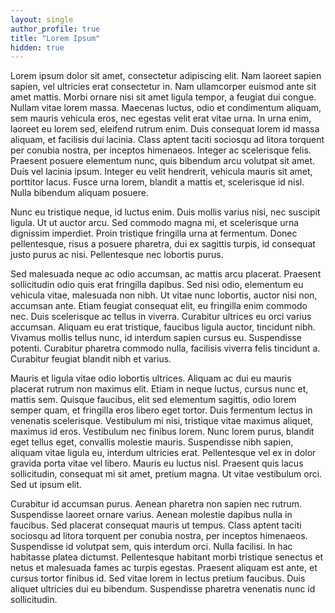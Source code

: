 ```yaml
---
layout: single
author_profile: true
title: "Lorem Ipsum"
hidden: true
---
```


Lorem ipsum dolor sit amet, consectetur adipiscing elit. Nam laoreet sapien sapien, vel ultricies erat consectetur in. Nam ullamcorper euismod ante sit amet mattis. Morbi ornare nisi sit amet ligula tempor, a feugiat dui congue. Nullam vitae lorem massa. Maecenas luctus, odio et condimentum aliquam, sem mauris vehicula eros, nec egestas velit erat vitae urna. In urna enim, laoreet eu lorem sed, eleifend rutrum enim. Duis consequat lorem id massa aliquam, et facilisis dui lacinia. Class aptent taciti sociosqu ad litora torquent per conubia nostra, per inceptos himenaeos. Integer ac scelerisque felis. Praesent posuere elementum nunc, quis bibendum arcu volutpat sit amet. Duis vel lacinia ipsum. Integer eu velit hendrerit, vehicula mauris sit amet, porttitor lacus. Fusce urna lorem, blandit a mattis et, scelerisque id nisl. Nulla bibendum aliquam posuere.

Nunc eu tristique neque, id luctus enim. Duis mollis varius nisi, nec suscipit ligula. Ut ut auctor arcu. Sed commodo magna mi, et scelerisque urna dignissim imperdiet. Proin tristique fringilla urna at fermentum. Donec pellentesque, risus a posuere pharetra, dui ex sagittis turpis, id consequat justo purus ac nisi. Pellentesque nec lobortis purus.

Sed malesuada neque ac odio accumsan, ac mattis arcu placerat. Praesent sollicitudin odio quis erat fringilla dapibus. Sed nisi odio, elementum eu vehicula vitae, malesuada non nibh. Ut vitae nunc lobortis, auctor nisi non, accumsan ante. Etiam feugiat consequat elit, eu fringilla enim commodo nec. Duis scelerisque ac tellus in viverra. Curabitur ultrices eu orci varius accumsan. Aliquam eu erat tristique, faucibus ligula auctor, tincidunt nibh. Vivamus mollis tellus nunc, id interdum sapien cursus eu. Suspendisse potenti. Curabitur pharetra commodo nulla, facilisis viverra felis tincidunt a. Curabitur feugiat blandit nibh et varius.

Mauris et ligula vitae odio lobortis ultrices. Aliquam ac dui eu mauris placerat rutrum non maximus elit. Etiam in neque luctus, cursus nunc et, mattis sem. Quisque faucibus, elit sed elementum sagittis, odio lorem semper quam, et fringilla eros libero eget tortor. Duis fermentum lectus in venenatis scelerisque. Vestibulum mi nisi, tristique vitae maximus aliquet, maximus id eros. Vestibulum nec finibus lorem. Nunc lorem purus, blandit eget tellus eget, convallis molestie mauris. Suspendisse nibh sapien, aliquam vitae ligula eu, interdum ultricies erat. Pellentesque vel ex in dolor gravida porta vitae vel libero. Mauris eu luctus nisl. Praesent quis lacus sollicitudin, consequat mi sit amet, pretium magna. Ut vitae vestibulum orci. Sed ut ipsum elit.

Curabitur id accumsan purus. Aenean pharetra non sapien nec rutrum. Suspendisse laoreet ornare varius. Aenean molestie dapibus nulla in faucibus. Sed placerat consequat mauris ut tempus. Class aptent taciti sociosqu ad litora torquent per conubia nostra, per inceptos himenaeos. Suspendisse id volutpat sem, quis interdum orci. Nulla facilisi. In hac habitasse platea dictumst. Pellentesque habitant morbi tristique senectus et netus et malesuada fames ac turpis egestas. Praesent aliquam est ante, et cursus tortor finibus id. Sed vitae lorem in lectus pretium faucibus. Duis aliquet ultricies dui eu bibendum. Suspendisse pharetra venenatis nunc id sollicitudin.
